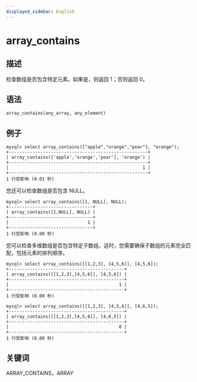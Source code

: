 ```yaml
---
displayed_sidebar: English
---
```


# array_contains

## 描述

检查数组是否包含特定元素。如果是，则返回 1；否则返回 0。

## 语法

```Haskell
array_contains(any_array, any_element)
```

## 例子

```plain text
mysql> select array_contains(["apple","orange","pear"], "orange");
+-----------------------------------------------------+
| array_contains(['apple','orange','pear'], 'orange') |
+-----------------------------------------------------+
|                                                   1 |
+-----------------------------------------------------+
1 行受影响 (0.01 秒)
```

您还可以检查数组是否包含 NULL。

```plain text
mysql> select array_contains([1, NULL], NULL);
+--------------------------------+
| array_contains([1,NULL], NULL) |
+--------------------------------+
|                              1 |
+--------------------------------+
1 行受影响 (0.00 秒)
```

您可以检查多维数组是否包含特定子数组。这时，您需要确保子数组的元素完全匹配，包括元素的排列顺序。

```plain text
mysql> select array_contains([[1,2,3], [4,5,6]], [4,5,6]);
+--------------------------------------------+
| array_contains([[1,2,3],[4,5,6]], [4,5,6]) |
+--------------------------------------------+
|                                          1 |
+--------------------------------------------+
1 行受影响 (0.00 秒)

mysql> select array_contains([[1,2,3], [4,5,6]], [4,6,5]);
+--------------------------------------------+
| array_contains([[1,2,3],[4,5,6]], [4,6,5]) |
+--------------------------------------------+
|                                          0 |
+--------------------------------------------+
1 行受影响 (0.00 秒)
```

## 关键词

ARRAY_CONTAINS，ARRAY